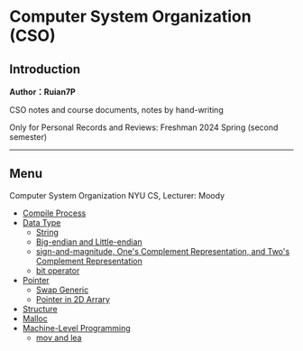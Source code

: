 # Computer System Organization (CSO)

## Introduction

**Author：Ruian7P**

CSO notes and course documents, notes by hand-writing

Only for Personal Records and Reviews: Freshman 2024 Spring (second semester)

----

## Menu

Computer System Organization NYU CS, Lecturer: Moody
- [Compile Process](https://github.com/Ruian7P/CSO/blob/main/note/Compile%20Process)
- [Data Type](https://github.com/Ruian7P/CSO/blob/main/note/Data%20types.md)
  - [String](https://github.com/Ruian7P/CSO/blob/main/note/String.md)
  - [Big-endian and Little-endian](https://github.com/Ruian7P/Computer-System-Organization/blob/main/note/Big-endian%20and%20little-endian.md)
  - [sign-and-magnitude, One's Complement Representation, and Two's Complement Representation](https://github.com/Ruian7P/CSO/blob/main/note/SM,%20OCR,%20TCR.md)
  - [bit operator](https://github.com/Ruian7P/Computer-System-Organization/blob/main/note/bit%20operation.md)
- [Pointer](https://github.com/Ruian7P/CSO/blob/main/note/Pointers.c)
  - [Swap Generic](https://github.com/Ruian7P/CSO/blob/main/note/swap_generic.c)
  - [Pointer in 2D Arrary](https://github.com/Ruian7P/CSO/blob/main/note/pointer%20in%202d%20array.png)
- [Structure](https://github.com/Ruian7P/CSO/blob/main/note/Structures.md)
- [Malloc](https://github.com/Ruian7P/CSO/blob/main/note/malloc.md)
- [Machine-Level Programming](https://github.com/Ruian7P/Computer-System-Organization/blob/main/note/Machine-Level%20Programming.pdf)
  - [mov and lea](https://github.com/Ruian7P/Computer-System-Organization/blob/main/note/mov%20and%20lea.md)
